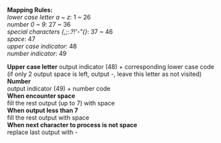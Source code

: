 **Mapping Rules:**  
_lower case letter a ~ z_: 1 ~ 26  
_number 0 ~ 9_: 27 ~ 36  
_special characters {,;:.?!'-"(}_: 37 ~ 46  
_space_: 47  
_upper case indicator_: 48  
_number indicator_: 49  

**Upper case letter**
output indicator (48) + corresponding lower case code  
(if only 2 output space is left, output -, leave this letter as not visited)  
**Number**  
output indicator (49) + number code  
**When encounter space**  
fill the rest output (up to 7) with space  
**When output less than 7**  
fill the rest output with space  
**When next character to process is not space**  
replace last output with -   
